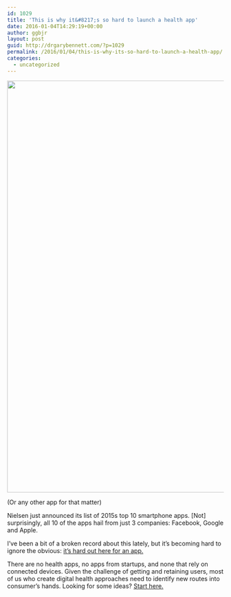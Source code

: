 ```yaml
---
id: 1029
title: 'This is why it&#8217;s so hard to launch a health app'
date: 2016-01-04T14:29:19+00:00
author: ggbjr
layout: post
guid: http://drgarybennett.com/?p=1029
permalink: /2016/01/04/this-is-why-its-so-hard-to-launch-a-health-app/
categories:
  - uncategorized
---
```

<img src="http://www.nielsen.com/content/dam/corporate/us/en/images/news-trends/2015-newswire/top-smartphone-apps-of-2015-9478-top-digital-2015-wirepost-d2.png" width="1000" height="958" class="alignnone" />

(Or any other app for that matter)

Nielsen just announced its list of 2015s top 10 smartphone apps. [Not] surprisingly, all 10 of the apps hail from just 3 companies: Facebook, Google and Apple.

I&#8217;ve been a bit of a broken record about this lately, but it&#8217;s becoming hard to ignore the obvious: [it&#8217;s hard out here for an app.](http://drgarybennett.com/2014/11/14/its-hard-out-here-for-an-app/)

There are no health apps, no apps from startups, and none that rely on connected devices. Given the challenge of getting and retaining users, most of us who create digital health approaches need to identify new routes into consumer&#8217;s hands. Looking for some ideas? [Start here.](http://drgarybennett.com/2014/11/14/its-hard-out-here-for-an-app/)